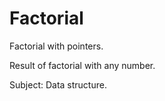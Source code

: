 # Factorial
Factorial with pointers.

Result of factorial with any number.

Subject: Data structure.
